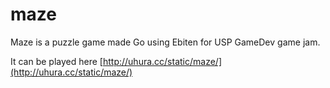 # maze

Maze is a puzzle game made Go using Ebiten for USP GameDev game jam.

It can be played here [http://uhura.cc/static/maze/](http://uhura.cc/static/maze/)
